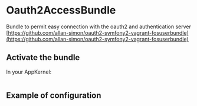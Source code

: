 Oauth2AccessBundle
==================

Bundle to permit easy connection with the oauth2 and authentication server
[https://github.com/allan-simon/oauth2-symfony2-vagrant-fosuserbundle](https://github.com/allan-simon/oauth2-symfony2-vagrant-fosuserbundle)

## Activate the bundle

In your AppKernel:
```
```

## Example of configuration

```
```
